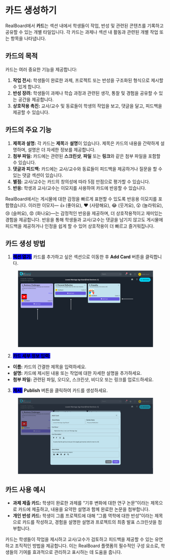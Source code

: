 # 카드 생성하기

RealBoard에서 **카드**는 섹션 내에서 학생들이 작업, 반성 및 관련된 콘텐츠를 기록하고 공유할 수 있는 개별 타일입니다. 각 카드는 과제나 섹션 내 활동과 관련된 개별 작업 또는 항목을 나타냅니다.

## 카드의 목적

카드는 여러 중요한 기능을 제공합니다:

1. **작업 전시:** 학생들이 완료한 과제, 프로젝트 또는 반성을 구조화된 형식으로 제시할 수 있게 합니다.
2. **반성 장려:** 학생들이 과제나 학습 과정과 관련된 생각, 통찰 및 경험을 공유할 수 있는 공간을 제공합니다.
3. **상호작용 촉진:** 교사/교수 및 동료들이 학생의 작업을 보고, 댓글을 달고, 피드백을 제공할 수 있습니다.

## 카드의 주요 기능

1. **제목과 설명:** 각 카드는 **제목**과 **설명**이 있습니다. 제목은 카드의 내용을 간략하게 설명하며, 설명은 더 자세한 정보를 제공합니다.
2. **첨부 파일:** 카드에는 관련된 **스크린샷**, **파일** 또는 **링크**와 같은 첨부 파일을 포함할 수 있습니다.
3. **댓글과 피드백:** 카드에는 교사/교수와 동료들이 피드백을 제공하거나 질문을 할 수 있는 댓글 섹션이 있습니다.
4. **별점:** 교사/교수는 카드의 창의성에 따라 5점 만점으로 평가할 수 있습니다.
5. **반응:** 학생과 교사/교수는 이모지를 사용하여 카드에 반응할 수 있습니다.

RealBoard에서는 게시물에 대한 감정을 빠르게 표현할 수 있도록 반응용 이모지를 포함했습니다. 이러한 이모지— 👍 (좋아요), ❤️ (사랑해요), 😂 (웃겨요), 😲 (놀라워요), 😢 (슬퍼요), 😡 (화나요)—는 감정적인 반응을 제공하며, 더 상호작용적이고 재미있는 경험을 제공합니다. 반응을 통해 학생들과 교사/교수는 댓글을 남기지 않고도 게시물에 피드백을 제공하거나 인정을 쉽게 할 수 있어 상호작용이 더 빠르고 즐거워집니다.

## 카드 생성 방법

1. <mark style="background-color:blue;">**섹션 열기:**</mark> 카드를 추가하고 싶은 섹션으로 이동한 후 **Add Card** 버튼을 클릭합니다.

<figure><img src="../.gitbook/assets/Untitled design (10).png" alt=""><figcaption></figcaption></figure>

2. <mark style="background-color:blue;">**카드 세부 정보 입력:**</mark>

* **이름:** 카드의 간결한 제목을 입력하세요.
* **설명:** 카드에 제시된 내용 또는 작업에 대한 자세한 설명을 추가하세요.
* **첨부 파일:** 관련된 파일, 오디오, 스크린샷, 비디오 또는 링크를 업로드하세요.

3. <mark style="background-color:blue;">**게시:**</mark> **Publish** 버튼을 클릭하여 카드를 생성하세요.

<figure><img src="../.gitbook/assets/Screenshot 2024-09-05 172857.png" alt=""><figcaption></figcaption></figure>

## 카드 사용 예시

* **과제 제출 카드:** 학생이 완료한 과제를 “기후 변화에 대한 연구 논문”이라는 제목으로 카드에 제출하고, 내용을 요약한 설명과 함께 완료한 논문을 첨부합니다.
* **개인 반성 카드:** 학생이 그룹 프로젝트에 대해 “그룹 역학에 대한 반성”이라는 제목으로 카드를 작성하고, 경험을 설명한 설명과 프로젝트의 최종 발표 스크린샷을 첨부합니다.

카드는 학생들이 작업을 제시하고 교사/교수가 검토하고 피드백을 제공할 수 있는 유연하고 조직적인 방법을 제공합니다. 이는 RealBoard 플랫폼의 필수적인 구성 요소로, 학생들의 기여를 효과적으로 관리하고 표시하는 데 도움을 줍니다.
